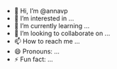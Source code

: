 - 👋 Hi, I’m @annavp
- 👀 I’m interested in ...
- 🌱 I’m currently learning ...
- 💞️ I’m looking to collaborate on ...
- 📫 How to reach me ...
- 😄 Pronouns: ...
- ⚡ Fun fact: ...

<!---
annavp-arq/annavp-arq is a ✨ special ✨ repository because its `README.md` (this file) appears on your GitHub profile.
You can click the Preview link to take a look at your changes.
--->
